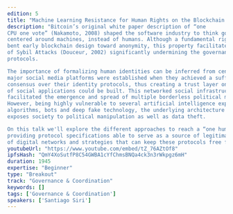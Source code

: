 ```yaml
---
edition: 5
title: "Machine Learning Resistance for Human Rights on the Blockchain."
description: "Bitcoin’s original white paper description of “one
CPU one vote” (Nakamoto, 2008) shaped the software industry to think governance
centered around machines, instead of humans. Although a fundamental right to privacy
bent early blockchain design toward anonymity, this property facilitates the malicious use
of Sybil Attacks (Douceur, 2002) significantly undermining the governance capacity of
protocols.

The importance of formalizing human identities can be inferred from centralized networks:
major social media platforms were established when they achieved a sufficient level of
consensus over their identity protocols, thus creating a trust layer on top of which a myriad
of social applications could be built. This networked social infrastructure has in turn
facilitated the emergence and spread of multiple borderless political movements.
However, being highly vulnerable to several artificial intelligence exploits such as addictive
algorithms, bots and deep fake technology, the underlying architecture of current protocols
exposes society to political manipulation as well as data theft.

On this talk we'll explore the different approaches to reach a “one human one node” graph,
providing protocol specifications able to serve as a source of legitimacy in the governance
of digital networks and strategies that can keep these protocols free from AI."
youtubeUrl: "https://www.youtube.com/embed/tZ_76AZtOf8"
ipfsHash: "QmY4XoSutfP8C54GWBA1cYfChmsBNQa4ck3n3rWkpgz6mH"
duration: 1945
expertise: "Beginner"
type: "Breakout"
track: "Governance & Coordination"
keywords: []
tags: ['Governance & Coordination']
speakers: ['Santiago Siri']
---
```

